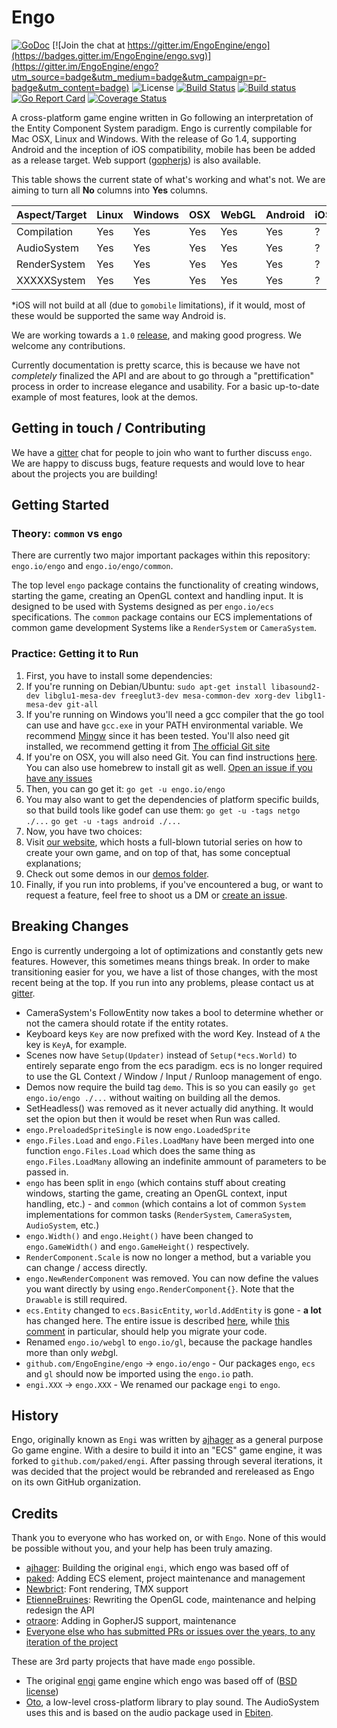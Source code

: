 # Engo
[![GoDoc](https://godoc.org/engo.io/engo?status.svg)](https://godoc.org/engo.io/engo)
[![Join the chat at https://gitter.im/EngoEngine/engo](https://badges.gitter.im/EngoEngine/engo.svg)](https://gitter.im/EngoEngine/engo?utm_source=badge&utm_medium=badge&utm_campaign=pr-badge&utm_content=badge) ![License](https://img.shields.io/badge/License-MIT-blue.svg)
[![Build Status](https://travis-ci.org/EngoEngine/engo.svg?branch=master)](https://travis-ci.org/EngoEngine/engo)
[![Build status](https://ci.appveyor.com/api/projects/status/019qc8hncmhnje83?svg=true)](https://ci.appveyor.com/project/otraore/engo)
[![Go Report Card](https://goreportcard.com/badge/engo.io/engo)](https://goreportcard.com/report/engo.io/engo)
[![Coverage Status](https://coveralls.io/repos/github/EngoEngine/engo/badge.svg?branch=master)](https://coveralls.io/github/EngoEngine/engo?branch=master)

A cross-platform game engine written in Go following an interpretation of the Entity Component System paradigm. Engo is
currently compilable for Mac OSX, Linux and Windows. With the release of Go 1.4, supporting Android and the inception of
iOS compatibility, mobile has been be added as a release target. Web support
([gopherjs](https://github.com/gopherjs/gopherjs)) is also available.

This table shows the current state of what's working and what's not. We are aiming to turn all **No** columns into **Yes** columns.

| Aspect/Target | Linux | Windows | OSX | WebGL | Android | iOS* |
| ------------- | ----- | ------- | --- | ----- | ------- | ---  |
| Compilation   | Yes   | Yes     | Yes | Yes   | Yes     | ?    |
| AudioSystem   | Yes   | Yes     | Yes | Yes   | Yes     | ?    |
| RenderSystem  | Yes   | Yes     | Yes | Yes   | Yes     | ?    |
| XXXXXSystem   | Yes   | Yes     | Yes | Yes   | Yes     | ?    |

*iOS will not build at all (due to `gomobile` limitations), if it would, most of these would be supported the same way Android is.

We are working towards a `1.0` [release](https://github.com/EngoEngine/engo/milestones/1.0), and making good progress.
We welcome any contributions.

Currently documentation is pretty scarce, this is because we have not *completely* finalized the API and are about to
go through a "prettification" process in order to increase elegance and usability. For a basic up-to-date example of
most features, look at the demos.

## Getting in touch / Contributing

We have a [gitter](https://gitter.im/EngoEngine/engo) chat for people to join who want to further discuss `engo`. We are happy to discuss bugs, feature requests and would love to hear about the projects you are building!

## Getting Started

### Theory: `common` vs `engo`

There are currently two major important packages within this repository: `engo.io/engo` and `engo.io/engo/common`.

The top level `engo` package contains the functionality of creating windows, starting the game, creating an OpenGL
context and handling input. It is designed to be used with Systems designed as per `engo.io/ecs` specifications.
The `common` package contains our ECS implementations of common game development Systems like a  `RenderSystem` or
`CameraSystem`.

### Practice: Getting it to Run

1. First, you have to install some dependencies:
  1. If you're running on Debian/Ubuntu:
    `sudo apt-get install libasound2-dev libglu1-mesa-dev freeglut3-dev mesa-common-dev xorg-dev libgl1-mesa-dev git-all`
  2. If you're running on Windows you'll need a gcc compiler that the go tool can use and have `gcc.exe` in your PATH environmental variable. We recommend [Mingw](http://mingw-w64.org/doku.php/start) since it has been tested. You'll also need git installed, we recommend getting it from [The official Git site](http://git-scm.com/download/win)
  3. If you're on OSX, you will also need Git. You can find instructions [here](https://git-scm.com/book/en/v2/Getting-Started-Installing-Git#Installing-on-Mac). You can also use homebrew to install git as well. [Open an issue if you have any issues](https://github.com/EngoEngine/engo/issues/new)
2. Then, you can go get it:
`go get -u engo.io/engo`
  1. You may also want to get the dependencies of platform specific builds, so that build tools like godef can use them:
  `go get -u -tags netgo ./...`
  `go get -u -tags android ./...`
3. Now, you have two choices:
  1. Visit [our website](https://engo.io/), which hosts a full-blown tutorial series on how to create your own game, and on top of that, has some conceptual explanations;
  2. Check out some demos in our [demos folder](https://github.com/EngoEngine/engo/tree/master/demos).
4. Finally, if you run into problems, if you've encountered a bug, or want to request a feature, feel free to shoot
us a DM or [create an issue](https://github.com/EngoEngine/engo/issues/new).

## Breaking Changes
Engo is currently undergoing a lot of optimizations and constantly gets new features. However, this sometimes means things break. In order to make transitioning easier for you,
we have a list of those changes, with the most recent being at the top. If you run into any problems, please contact us at [gitter](https://gitter.im/EngoEngine/engo).

* CameraSystem's FollowEntity now takes a bool to determine whether or not the camera should rotate if the entity rotates.
* Keyboard keys `Key` are now prefixed with the word Key. Instead of `A` the key is `KeyA`, for example.
* Scenes now have `Setup(Updater)` instead of `Setup(*ecs.World)` to entirely separate engo from the ecs paradigm. ecs is no longer
required to use the GL Context / Window / Input / Runloop management of engo.
* Demos now require the build tag `demo`. This is so you can easily `go get engo.io/engo ./...` without waiting on building all the demos.
* SetHeadless() was removed as it never actually did anything. It would set the opion but then it would be reset when Run was called.
* `engo.PreloadedSpriteSingle` is now `engo.LoadedSprite`
* `engo.Files.Load` and `engo.Files.LoadMany` have been merged into one function `engo.Files.Load` which does the same thing as `engo.Files.LoadMany` allowing an indefinite ammount of parameters to be passed in.
* `engo` has been split in `engo` (which contains stuff about creating windows, starting the game, creating an OpenGL context, input handling, etc.) - and `common` (which contains a lot of common `System` implementations for common tasks (`RenderSystem`, `CameraSystem`, `AudioSystem`, etc.)
* `engo.Width()` and `engo.Height()` have been changed to `engo.GameWidth()` and `engo.GameHeight()` respectively.
* `RenderComponent.Scale` is now no longer a method, but a variable you can change / access directly.
* `engo.NewRenderComponent` was removed. You can now define the values you want directly by using `engo.RenderComponent{}`. Note that the `Drawable` is still required.
* `ecs.Entity` changed to `ecs.BasicEntity`, `world.AddEntity` is gone - **a lot** has changed here. The entire issue is described [here](https://github.com/EngoEngine/ecs/issues/13), while [this comment](https://github.com/EngoEngine/ecs/issues/13#issuecomment-210887914) in particular, should help you migrate your code.
* Renamed `engo.io/webgl` to `engo.io/gl`, because the package handles more than only *web*gl.
* `github.com/EngoEngine/engo` -> `engo.io/engo` - Our packages `engo`, `ecs` and `gl` should now be imported using the `engo.io` path.
* `engi.XXX` -> `engo.XXX` - We renamed our package `engi` to `engo`.

## History

Engo, originally known as `Engi` was written by [ajhager](https://github.com/ajhager) as a general purpose Go game engine. With a desire to build it into an "ECS" game engine, it was forked to `github.com/paked/engi`. After passing through several iterations, it was decided that the project would be rebranded and rereleased as Engo on its own GitHub organization.

## Credits

Thank you to everyone who has worked on, or with `Engo`. None of this would be possible without you, and your help has been truly amazing.

- [ajhager](https://github.com/ajhager): Building the original `engi`, which engo was based off of
- [paked](https://github.com/paked): Adding ECS element, project maintenance and management
- [Newbrict](https://github.com/Newbrict): Font rendering, TMX support
- [EtienneBruines](https://github.com/EtienneBruines): Rewriting the OpenGL code, maintenance and helping redesign the API
- [otraore](https://github.com/otraore): Adding in GopherJS support, maintenance
- [Everyone else who has submitted PRs or issues over the years, to any iteration of the project](https://github.com/EngoEngine/engo/graphs/contributors)

These are 3rd party projects that have made `engo` possible.
- The original [engi](https://github.com/ajhager/engi) game engine which engo was based off of ([BSD license](https://github.com/ajhager/engi/blob/master/LICENSE))
- [Oto](https://github.com/hajimehoshi/oto), a low-level cross-platform library to play sound. The AudioSystem uses this and is based on
the audio package used in [Ebiten](https://github.com/hajimehoshi/ebiten).
